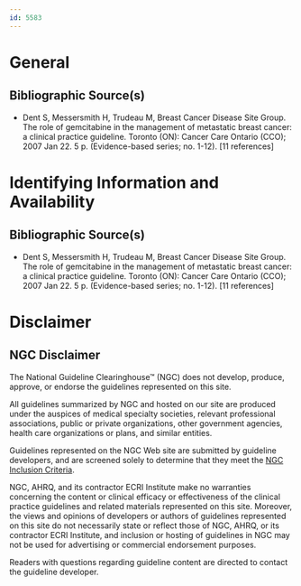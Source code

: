 ```yaml
---
id: 5583
---
```


# General

## Bibliographic Source(s)

- Dent S, Messersmith H, Trudeau M, Breast Cancer Disease Site Group. The role of gemcitabine in the management of metastatic breast cancer: a clinical practice guideline. Toronto (ON): Cancer Care Ontario (CCO); 2007 Jan 22. 5 p. (Evidence-based series; no. 1-12). [11 references]

# Identifying Information and Availability

## Bibliographic Source(s)

- Dent S, Messersmith H, Trudeau M, Breast Cancer Disease Site Group. The role of gemcitabine in the management of metastatic breast cancer: a clinical practice guideline. Toronto (ON): Cancer Care Ontario (CCO); 2007 Jan 22. 5 p. (Evidence-based series; no. 1-12). [11 references]

# Disclaimer

## NGC Disclaimer

The National Guideline Clearinghouse™ (NGC) does not develop, produce, approve, or endorse the guidelines represented on this site.

All guidelines summarized by NGC and hosted on our site are produced under the auspices of medical specialty societies, relevant professional associations, public or private organizations, other government agencies, health care organizations or plans, and similar entities.

Guidelines represented on the NGC Web site are submitted by guideline developers, and are screened solely to determine that they meet the [NGC Inclusion Criteria](/help-and-about/summaries/inclusion-criteria).

NGC, AHRQ, and its contractor ECRI Institute make no warranties concerning the content or clinical efficacy or effectiveness of the clinical practice guidelines and related materials represented on this site. Moreover, the views and opinions of developers or authors of guidelines represented on this site do not necessarily state or reflect those of NGC, AHRQ, or its contractor ECRI Institute, and inclusion or hosting of guidelines in NGC may not be used for advertising or commercial endorsement purposes.

Readers with questions regarding guideline content are directed to contact the guideline developer.

